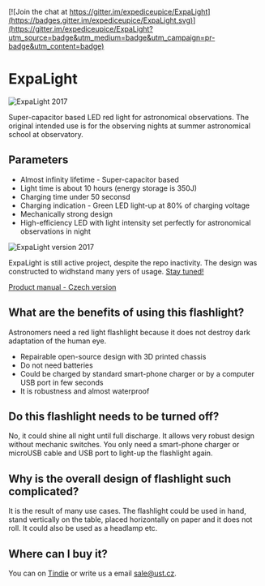 [![Join the chat at https://gitter.im/expediceupice/ExpaLight](https://badges.gitter.im/expediceupice/ExpaLight.svg)](https://gitter.im/expediceupice/ExpaLight?utm_source=badge&utm_medium=badge&utm_campaign=pr-badge&utm_content=badge)

# ExpaLight

![ExpaLight 2017](/DOC/src/img/Expa_light_night.JPG)

Super-capacitor based LED red light for astronomical observations. The original intended use is for the observing nights at summer astronomical school at observatory. 

## Parameters

 *  Almost infinity lifetime - Super-capacitor based 
 *  Light time is about 10 hours (energy storage is 350J)
 *  Charging time under 50 seconsd 
 *  Charging indication - Green LED light-up at 80% of charging voltage
 *  Mechanically strong design 
 *  High-efficiency LED with light intensity set perfectly for astronomical observations in night

![ExpaLight version 2017](DOC/src/img/expaLight.jpg "ExpaLight")

ExpaLight is still active project, despite the repo inactivity. The design was constructed to widhstand many yers of usage. [Stay tuned!](https://www.facebook.com/expalight)

[Product manual - Czech version](/DOC/ExpaLight_navod.pdf)

## What are the benefits of using this flashlight?

Astronomers need a red light flashlight because it does not destroy dark adaptation of the human eye.

* Repairable open-source design with 3D printed chassis
* Do not need batteries 
* Could be charged by standard smart-phone charger or by a computer USB port in few seconds
* It is robustness and almost waterproof

## Do this flashlight needs to be turned off?

No, it could shine all night until full discharge. It allows very robust design without mechanic switches. You only need a smart-phone charger or microUSB cable and USB port to light-up the flashlight again. 

## Why is the overall design of flashlight such complicated?

It is the result of many use cases. The flashlight could be used in hand, stand vertically on the table, placed horizontally on paper and it does not roll. It could also be used as a headlamp etc.

## Where can I buy it?

You can on [Tindie](https://www.tindie.com/products/UST_Store/expalight/) or write us a email sale@ust.cz. 
